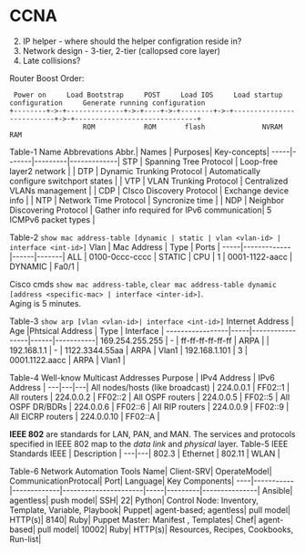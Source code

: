 # CCNA
2. IP helper - where should the helper configration reside in?
12. Network design - 3-tier, 2-tier (callopsed core layer)
15. Late collisions?

Router Boost Order:
```
 Power on     Load Bootstrap     POST     Load IOS     Load startup configuration     Generate running configuration
+--------+->-+--------------+->-+----+->-+--------+->-+--------------------------+->-+------------------------------+
                  ROM            ROM       flash              NVRAM                              RAM
```

Table-1 Name Abbrevations
Abbr.| Names | Purposes| Key-concepts|
-----|-------|---------|-------------|
STP  | Spanning Tree Protocol | Loop-free layer2 network | |
DTP  | Dynamic Trunking Protocol | Automatically configure switchport states | |
VTP  | VLAN Trunking Protocol | Centralized VLANs management | |
CDP  | CIsco Discovery Protocol | Exchange device info | |
NTP  | Network Time Protocol | Syncronize time | |
NDP  | Neighbor Discovering Protocol | Gather info required for IPv6 communication| 5 ICMPv6 packet types |

Table-2 `show mac address-table [dynamic | static | vlan <vlan-id> | interface <int-id>]`
Vlan | Mac Address | Type | Ports |
-----|-------------|------|-------|
ALL | 0100-0ccc-cccc | STATIC | CPU |
1 | 0001-1122-aacc | DYNAMIC | Fa0/1 |

Cisco cmds `show mac address-table`, `clear mac address-table dynamic [address <specific-mac> | interface <inter-id>]`.  
Aging is 5 minutes.

Table-3 `show arp [vlan <vlan-id>| interface <int-id>]`
Internet Address | Age |Phtsical Address | Type | Interface |
-----------------|-----|-----------------|------|-----------|
169.254.255.255 | - | ff-ff-ff-ff-ff-ff | ARPA |  |
192.168.1.1 | - | 1122.3344.55aa | ARPA | Vlan1 |
192.168.1.101 | 3 | 0001.1122.aacc | ARPA | Vlan1 |

Table-4 Well-know Multicast Addresses
Purpose | IPv4 Address | IPv6 Address |
---|---|---|
All nodes/hosts (like broadcast) | 224.0.0.1 | FF02::1 |
All routers | 224.0.0.2 | FF02::2 |
All OSPF routers | 224.0.0.5 | FF02::5 |
All OSPF DR/BDRs | 224.0.0.6 | FF02::6 |
All RIP routers | 224.0.0.9 | FF02::9 |
All EICRP routers | 224.0.0.10 | FF02::A |

**IEEE 802** are standards for LAN, PAN, and MAN. The services and protocols specified in IEEE 802 map to the _data link_ and _physical_ layer.
Table-5 IEEE Standards
IEEE | Description |
---|---|
802.3 | Ethernet |
802.11 | WLAN |

Table-6 Network Automation Tools
Name| Client-SRV| OperateModel| CommunicationProtocal| Port| Language| Key Components|
----|-----------|-------------|----------------------|-----|---------|---------------|
Ansible| agentless| push model| SSH| 22| Python| Control Node: Inventory, Template, Variable, Playbook|
Puppet| agent-based; agentless| pull model| HTTP(s)| 8140| Ruby| Puppet Master: Manifest , Templates|
Chef| agent-based| pull model| 10002| Ruby| HTTP(s)| Resources, Recipes, Cookbooks, Run-list|
